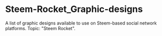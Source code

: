 # Steem-Rocket_Graphic-designs
A list of graphic designs available to use on Steem-based social network platforms. Topic: "Steem Rocket".

